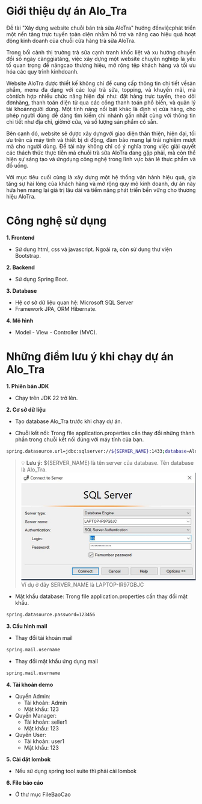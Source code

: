 # Giới thiệu dự án Alo_Tra

<div style="text-align: justify;">
Đề tài "Xây dựng website chuỗi bán trà sữa AloTra" hướng đếnviệcphát triển một nền tảng trực tuyến toàn diện nhằm hỗ trợ và nâng cao hiệu quả hoạt động kinh doanh của chuỗi cửa hàng trà sữa AloTra.

Trong bối cảnh thị trường trà sữa cạnh tranh khốc liệt và xu hướng chuyển đổi số ngày cànggiatăng, việc xây dựng một website chuyên nghiệp là yếu tố quan trọng để nângcao thương hiệu, mở rộng tệp khách hàng và tối ưu hóa các quy trình kinhdoanh.

Website AloTra được thiết kế không chỉ để cung cấp thông tin chi tiết vềsản phẩm, menu đa dạng với các loại trà sữa, topping, và khuyến mãi, mà còntích hợp nhiều chức năng hiện đại như: đặt hàng trực tuyến, theo dõi đơnhàng, thanh toán điện tử qua các cổng thanh toán phổ biến, và quản lý tài khoảnngười dùng. Một tính năng nổi bật khác là định vị cửa hàng, cho phép người dùng dễ dàng tìm kiếm chi nhánh gần nhất cùng với thông tin chi tiết như địa chỉ, giờmở cửa, và số lượng sản phẩm có sẵn.

Bên cạnh đó, website sẽ được xây dựngvới giao diện thân thiện, hiện đại, tối ưu trên cả máy tính và thiết bị di động, đảm bảo mang lại trải nghiệm mượt mà cho người dùng. Đề tài này không chỉ có ý nghĩa trong việc giải quyết các thách thức thực tiễn mà chuỗi trà sữa AloTra đang gặp phải, mà còn thể hiện sự sáng tạo và ứngdụng công nghệ trong lĩnh vực bán lẻ thực phẩm và đồ uống.

Với mục tiêu cuối cùng là xây dựng một hệ thống vận hành hiệu quả, gia tăng sự hài lòng của khách hàng và mở rộng quy mô kinh doanh, dự án này hứa hẹn mang lại giá trị lâu dài và tiềm năng phát triển bền vững cho thương hiệu AloTra.

</div>

# Công nghệ sử dụng

**1. Frontend**

- Sử dụng html, css và javascript. Ngoài ra, còn sử dụng thư viện Bootstrap.

**2. Backend**

- Sử dụng Spring Boot.

**3. Database**

- Hệ cơ sở dữ liệu quan hệ: Microsoft SQL Server
- Framework JPA, ORM Hibernate.

**4. Mô hình**

- Model - View - Controller (MVC).

# Những điểm lưu ý khi chạy dự án Alo_Tra

**1. Phiên bản JDK**

- Chạy trên JDK 22 trở lên.

**2. Cơ sở dữ liệu**

- Tạo database Alo_Tra trước khi chạy dự án.

- Chuỗi kết nối: Trong file application.properties cần thay đổi những thành phần trong chuỗi kết nối đúng với máy tính của bạn.

```bash
spring.datasource.url=jdbc:sqlserver://${SERVER_NAME}:1433;database=Alo_Tra;encrypt=false;trustServerCertificate=true;sslProtocol=TLSv1.2;characterEncoding=UTF-8
```

> 💡 **Lưu ý:** ${SERVER_NAME} là tên server của database. Tên database là Alo_Tra.  
> ![Sql String](./HinhReadme/sql_string.JPG)
> Ví dụ ở đây SERVER_NAME là LAPTOP-IR97GBJC

- Mật khẩu database: Trong file application.properties cần thay đổi mật khẩu.

```bash
spring.datasource.password=123456
```

**3. Cấu hình mail**

- Thay đổi tài khoản mail

```bash
spring.mail.username
```

- Thay đổi mật khẩu ứng dụng mail

```bash
spring.mail.username
```

**4. Tài khoản demo**

- Quyền Admin:
  - Tài khoản: Admin
  - Mật khẩu: 123
- Quyền Manager:
  - Tài khoản: seller1
  - Mật khẩu: 123
- Quyền User:
  - Tài khoản: user1
  - Mật khẩu: 123

**5. Cài đặt lombok**

- Nếu sử dụng spring tool suite thì phải cài lombok

**6. File báo cáo**

- Ở thư mục FileBaoCao
